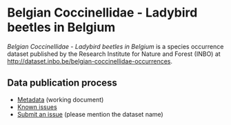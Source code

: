 # Belgian Coccinellidae - Ladybird beetles in Belgium

*Belgian Coccinellidae - Ladybird beetles in Belgium* is a species occurrence dataset published by the Research Institute for Nature and Forest (INBO) at http://dataset.inbo.be/belgian-coccinellidae-occurrences.

## Data publication process

* [Metadata](metadata.md) (working document)
* [Known issues](https://github.com/inbo/data-publication/labels/belgian-coccinellidae-occurrences)
* [Submit an issue](https://github.com/inbo/data-publication/issues/new) (please mention the dataset name)
